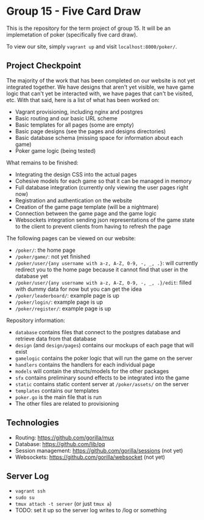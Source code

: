# Group 15 - Five Card Draw

This is the repository for the term project of group 15. It will be an implemetation of poker (specifically five card draw).

To view our site, simply `vagrant up` and visit `localhost:8000/poker/`.

## Project Checkpoint

The majority of the work that has been completed on our website is not yet integrated together. We have designs that aren't yet visible, we have game logic that can't yet be interacted with, we have pages that can't be visited, etc. With that said, here is a list of what has been worked on:

* Vagrant provisioning, including nginx and postgres
* Basic routing and our basic URL scheme
* Basic templates for all pages (some are empty)
* Basic page designs (see the pages and designs directories)
* Basic database schema (missing space for information about each game)
* Poker game logic (being tested)

What remains to be finished:

* Integrating the design CSS into the actual pages
* Cohesive models for each game so that it can be managed in memory
* Full database integration (currently only viewing the user pages right now)
* Registration and authentication on the website
* Creation of the game page template (will be a nightmare)
* Connection between the game page and the game logic 
* Websockets integration sending json representations of the game state to the client to prevent clients from having to refresh the page

The following pages can be viewed on our website:

* `/poker/`: the home page
* `/poker/game/`: not yet finished
* `/poker/user/{any username with a-z, A-Z, 0-9, -, _, .}`: will currently redirect you to the home page because it cannot find that user in the database yet
* `/poker/user/{any username with a-z, A-Z, 0-9, -, _, .}/edit`: filled with dummy data for now but you can get the idea
* `/poker/leaderboard/`: example page is up
* `/poker/login/`: example page is up
* `/poker/register/`: example page is up

Repository information:

* `database` contains files that connect to the postgres database and retrieve data from that database
* `design` (and `design/pages`) contains our mockups of each page that will exist
* `gamelogic` contains the poker logic that will run the game on the server
* `handlers` contains the handlers for each individual page
* `models` will contain the structs/models for the other packages
* `sfx` contains preliminary sound effects to be integrated into the game
* `static` contains static content server at `/poker/assets/` on the server
* `templates` contains our templates
* `poker.go` is the main file that is run
* The other files are related to provisioning

## Technologies

* Routing: https://github.com/gorilla/mux
* Database: https://github.com/lib/pq
* Session management: https://github.com/gorilla/sessions (not yet)
* Websockets: https://github.com/gorilla/websocket (not yet)

## Server Log

* `vagrant ssh`
* `sudo su`
* `tmux attach -t server` (or just `tmux a`)
* TODO: set it up so the server log writes to /log or something
